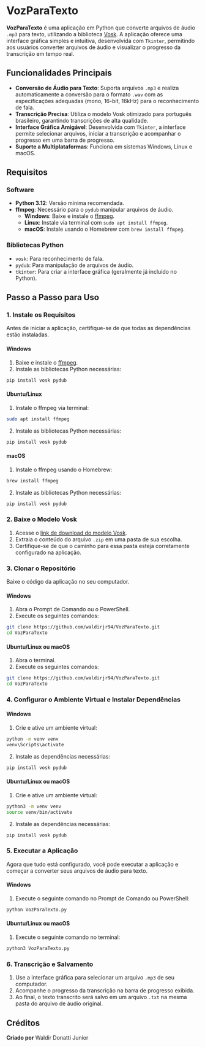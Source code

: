 
# VozParaTexto

**VozParaTexto** é uma aplicação em Python que converte arquivos de áudio `.mp3` para texto, utilizando a biblioteca [Vosk](https://alphacephei.com/vosk/models/vosk-model-small-pt-0.3.zip). A aplicação oferece uma interface gráfica simples e intuitiva, desenvolvida com `Tkinter`, permitindo aos usuários converter arquivos de áudio e visualizar o progresso da transcrição em tempo real.

## Funcionalidades Principais

- **Conversão de Áudio para Texto**: Suporta arquivos `.mp3` e realiza automaticamente a conversão para o formato `.wav` com as especificações adequadas (mono, 16-bit, 16kHz) para o reconhecimento de fala.
- **Transcrição Precisa**: Utiliza o modelo Vosk otimizado para português brasileiro, garantindo transcrições de alta qualidade.
- **Interface Gráfica Amigável**: Desenvolvida com `Tkinter`, a interface permite selecionar arquivos, iniciar a transcrição e acompanhar o progresso em uma barra de progresso.
- **Suporte a Multiplataformas**: Funciona em sistemas Windows, Linux e macOS.

## Requisitos

### Software

- **Python 3.12**: Versão mínima recomendada.
- **ffmpeg**: Necessário para o `pydub` manipular arquivos de áudio.
  - **Windows**: Baixe e instale o [ffmpeg](https://ffmpeg.org/download.html).
  - **Linux**: Instale via terminal com `sudo apt install ffmpeg`.
  - **macOS**: Instale usando o Homebrew com `brew install ffmpeg`.

### Bibliotecas Python

- `vosk`: Para reconhecimento de fala.
- `pydub`: Para manipulação de arquivos de áudio.
- `tkinter`: Para criar a interface gráfica (geralmente já incluído no Python).

## Passo a Passo para Uso

### 1. Instale os Requisitos

Antes de iniciar a aplicação, certifique-se de que todas as dependências estão instaladas.

#### Windows

1. Baixe e instale o [ffmpeg](https://ffmpeg.org/download.html).
2. Instale as bibliotecas Python necessárias:

```bash
pip install vosk pydub
```

#### Ubuntu/Linux

1. Instale o ffmpeg via terminal:

```bash
sudo apt install ffmpeg
```

2. Instale as bibliotecas Python necessárias:

```bash
pip install vosk pydub
```

#### macOS

1. Instale o ffmpeg usando o Homebrew:

```bash
brew install ffmpeg
```

2. Instale as bibliotecas Python necessárias:

```bash
pip install vosk pydub
```

### 2. Baixe o Modelo Vosk

1. Acesse o [link de download do modelo Vosk](https://alphacephei.com/vosk/models/vosk-model-small-pt-0.3.zip).
2. Extraia o conteúdo do arquivo `.zip` em uma pasta de sua escolha.
3. Certifique-se de que o caminho para essa pasta esteja corretamente configurado na aplicação.

### 3. Clonar o Repositório

Baixe o código da aplicação no seu computador.

#### Windows

1. Abra o Prompt de Comando ou o PowerShell.
2. Execute os seguintes comandos:

```bash
git clone https://github.com/waldirjr94/VozParaTexto.git
cd VozParaTexto
```

#### Ubuntu/Linux ou macOS

1. Abra o terminal.
2. Execute os seguintes comandos:

```bash
git clone https://github.com/waldirjr94/VozParaTexto.git
cd VozParaTexto
```

### 4. Configurar o Ambiente Virtual e Instalar Dependências

#### Windows

1. Crie e ative um ambiente virtual:
  
```bash
python -m venv venv
venv\Scripts\activate
```

2. Instale as dependências necessárias:

```bash
pip install vosk pydub
```

#### Ubuntu/Linux ou macOS

1. Crie e ative um ambiente virtual:

```bash
python3 -m venv venv
source venv/bin/activate
```

2. Instale as dependências necessárias:

```bash
pip install vosk pydub
```

### 5. Executar a Aplicação

Agora que tudo está configurado, você pode executar a aplicação e começar a converter seus arquivos de áudio para texto.

#### Windows

1. Execute o seguinte comando no Prompt de Comando ou PowerShell:

```bash
python VozParaTexto.py
```

#### Ubuntu/Linux ou macOS

1. Execute o seguinte comando no terminal:

```bash
python3 VozParaTexto.py
```

### 6. Transcrição e Salvamento

1. Use a interface gráfica para selecionar um arquivo `.mp3` de seu computador.
2. Acompanhe o progresso da transcrição na barra de progresso exibida.
3. Ao final, o texto transcrito será salvo em um arquivo `.txt` na mesma pasta do arquivo de áudio original.

## Créditos

**Criado por** Waldir Donatti Junior
